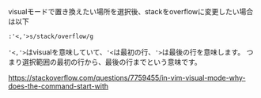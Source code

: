 
visualモードで置き換えたい場所を選択後、stackをoverflowに変更したい場合は以下
```
:'<,'>s/stack/overflow/g
```

`'<,'>`はvisualを意味していて、`'<`は最初の行、`'>`は最後の行を意味します。
つまり選択範囲の最初の行から、最後の行までという意味です。

https://stackoverflow.com/questions/7759455/in-vim-visual-mode-why-does-the-command-start-with